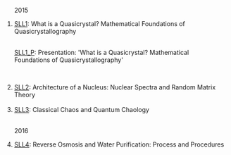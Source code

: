 <ol>

<p>2015</p>

<li> <a href="/assets/pub/qc/SLL1.pdf">SLL1</a>: What is a Quasicrystal? Mathematical Foundations of Quasicrystallography

   <br><a href="/assets/pub/qc/SLL1_P.pdf">SLL1_P</a>: Presentation: 'What is a Quasicrystal? Mathematical Foundations of Quasicrystallography'  </li><br>

<li> <a href="/assets/pub/rmtrh/SLL2.pdf">SLL2</a>: Architecture of a Nucleus: Nuclear Spectra and Random Matrix Theory</li><br>

<li> <a href="/assets/pub/quach/SLL3.pdf">SLL3</a>: Classical Chaos and Quantum Chaology</li> 
<br>
<p>2016</p>

<li> <a href="/assets/pub/ro/SLL4.pdf">SLL4</a>: Reverse Osmosis and Water Purification: Process and Procedures</li>

</ol>
